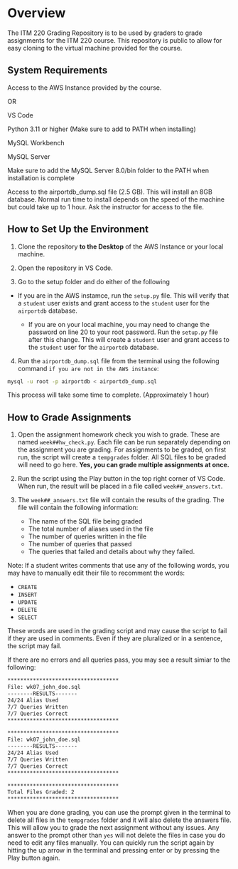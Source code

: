 # Overview

The ITM 220 Grading Repository is to be used by graders to grade assignments for the ITM 220 course. This repository is public to allow for easy cloning to the virtual machine provided for the course.

## System Requirements

Access to the AWS Instance provided by the course.

OR 

VS Code

Python 3.11 or higher (Make sure to add to PATH when installing)

MySQL Workbench

MySQL Server

Make sure to add the MySQL Server 8.0/bin folder to the PATH when installation is complete

Access to the airportdb_dump.sql file (2.5 GB). This will install an 8GB database. Normal run time to install depends on the speed of the machine but could take up to 1 hour. Ask the instructor for access to the file.

## How to Set Up the Environment

1. Clone the repository <strong>to the Desktop</strong> of the AWS Instance or your local machine.

2. Open the repository in VS Code.

3. Go to the setup folder and do either of the following
 -  If you are in the AWS instamce, run the `setup.py` file. This will verify that a `student` user exists and grant access to the `student` user for the `airportdb` database.

    - If you are on your local machine, you may need to change the password on line 20 to your root password. Run the `setup.py` file after this change. This will create a `student` user and grant access to the `student` user for the `airportdb` database.

4. Run the `airportdb_dump.sql` file from the terminal using the following command `if you are not in the AWS instance`:
```bash
mysql -u root -p airportdb < airportdb_dump.sql
```
This process will take some time to complete. (Approximately 1 hour)

## How to Grade Assignments

1. Open the assignment homework check you wish to grade. These are named `week##hw_check.py`. Each file can be run separately depending on the assignment you are grading. For assignments to be graded, on first run, the script will create a `tempgrades` folder. All SQL files to be graded will need to go here. <strong>Yes, you can grade multiple assignments at once.</strong>

2. Run the script using the Play button in the top right corner of VS Code. When run, the result will be placed in a file called `week##_answers.txt`. 

3. The `week##_answers.txt` file will contain the results of the grading. The file will contain the following information:
    - The name of the SQL file being graded
    - The total number of aliases used in the file 
    - The number of queries written in the file
    - The number of queries that passed
    - The queries that failed and details about why they failed.

Note: If a student writes comments that use any of the following words, you may have to manually edit their file to recomment the words:
- `CREATE`
- `INSERT`
- `UPDATE`
- `DELETE`
- `SELECT`

These words are used in the grading script and may cause the script to fail if they are used in comments. Even if they are pluralized or in a sentence, the script may fail.

If there are no errors and all queries pass, you may see a result simiar to the following:
```bash
***********************************
File: wk07_john_doe.sql
--------RESULTS-------
24/24 Alias Used
7/7 Queries Written
7/7 Queries Correct
***********************************

***********************************
File: wk07_john_doe.sql
--------RESULTS-------
24/24 Alias Used
7/7 Queries Written
7/7 Queries Correct
***********************************

***********************************
Total Files Graded: 2
***********************************
```

When you are done grading, you can use the prompt given in the terminal to delete all files in the `tempgrades` folder and it will also delete the answers file. This will allow you to grade the next assignment without any issues. Any answer to the prompt other than `yes` will not delete the files in case you do need to edit any files manually. You can quickly run the script again by hitting the up arrow in the terminal and pressing enter or by pressing the Play button again.
